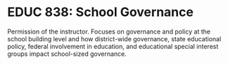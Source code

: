 # EDUC 838: School Governance

Permission of the instructor. Focuses on governance and policy at the school building level and how district-wide governance, state educational policy, federal involvement in education, and educational special interest groups impact school-sized governance.
